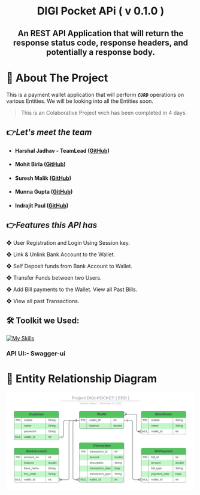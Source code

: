 <div><h1 align="center">DIGI Pocket APi ( v 0.1.0 )</h1>

<h2 align="center">An REST API Application that will return the response status code, response headers, and potentially a response body.</h2>

<h1>🔖 About The Project</h1></div


This is a payment wallet application that will perform **_`CURD`_** operations on various Entities. We will be looking into all the Entities soon.

>This is an Colaborative Project wich has been completed in 4 days.

<h2>👉<i>Let's meet the team</i></h2>

- #### Harshal Jadhav - TeamLead         ([GitHub](https://github.com/Harshal-Jadhav))
- #### Mohit Birla ([GitHub]())
- #### Suresh Malik ([GitHub]())
- #### Munna Gupta ([GitHub]())
- #### Indrajit Paul ([GitHub]())

<h2>👉<i>Features this API has</i></h2>

❖ User Registration and Login Using Session key.

❖ Link & Unlink Bank Account to the Wallet.

❖ Self Deposit funds from Bank Account to Wallet.

❖ Transfer Funds between two Users.

❖ Add Bill payments to the Wallet. View all Past Bills.

❖ View all past Transactions.


## 🛠 Toolkit we Used: 
<div>

 [![My Skills](https://skills.thijs.gg/icons?i=java,spring,hibernate,maven,mysql,git)](https://skills.thijs.gg)

</div>

### API UI:- Swagger-ui 

<h1></h1>
<h1>🔖 Entity Relationship Diagram</h1>

![ERD](/Backend/ERD.png)

